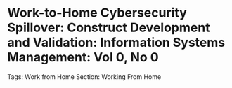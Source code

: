 # Work-to-Home Cybersecurity Spillover: Construct Development and Validation: Information Systems Management: Vol 0, No 0

Tags: Work from Home
Section: Working From Home